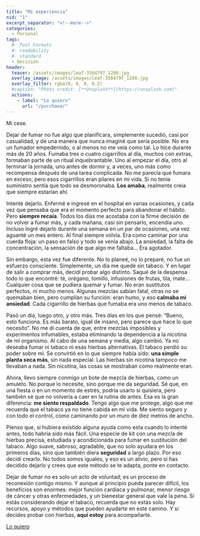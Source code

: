 ```yaml
---
title: "Mi experiencia"
nid: "1"
excerpt_separator: "<!--more-->"
categories:
  - Personal
tags:
  #- Post Formats
  #- readability
  #- standard
  - Decisión
header:
  teaser: /assets/images/leaf-3504797_1280.jpg
  overlay_image: /assets/images/leaf-3504797_1280.jpg
  overlay_filter: rgba(0, 0, 0, 0.2)
  #caption: "Photo credit: [**Unsplash**](https://unsplash.com)"
  actions:
    - label: "Lo quiero"
      url: "/purchase/"
---
```

Mi cese.

<!--more-->

Dejar de fumar no fue algo que planificara, simplemente sucedió, casi por casualidad, y de una manera que nunca imaginé que sería posible. No era un fumador empedernido, o al menos no me veía como tal. Lo hice durante más de 20 años. Fumaba tres o cuatro cigarrillos al día, muchos con extras, formaban parte de un ritual inquebrantable. Uno al empezar el día, otro al terminar la jornada, uno antes de dormir y, a veces, uno más como recompensa después de una tarea complicada. No me parecía que fumara en exceso, pero esos cigarrillos eran pilares en mi vida. Si no tenía suministro sentía que todo se desmoronaba. **Los amaba**, realmente creía que siempre estarían ahí.

Intenté dejarlo. Enfermé e ingresé en el hospital en varias ocasiones, y cada vez que pensaba que era el momento perfecto para abandonar el hábito. Pero **siempre recaía**. Todos los días me acostaba con la firme decisión de no volver a fumar más, y cada mañana, casi sin pensarlo, encendía uno. Incluso logré dejarlo durante una semana en un par de ocasiones, una vez aguanté un mes entero. Al final siempre volvía. Era como caminar por una cuerda floja: un paso en falso y todo se venía abajo. La ansiedad, la falta de concentración, la sensación de que algo me faltaba… Era agotador.

Sin embargo, esta vez fue diferente. No lo planeé, no lo preparé, no fue un esfuerzo consciente. Simplemente, un día me quedé sin tabaco. Y en lugar de salir a comprar más, decidí probar algo distinto. Saqué de la despensa todo lo que encontré: té, orégano, tomillo, infusiones de frutas, tila, mate… Cualquier cosa que se pudiera quemar y fumar. No eran sustitutos perfectos, ni mucho menos. Algunas mezclas sabían fatal, otras no se quemaban bien, pero cumplían su función: eran humo, y eso **calmaba mi ansiedad**. Cada cigarrillo de hierbas que fumaba era uno menos de tabaco.

Pasó un día, luego otro, y otro más. Tres días en los que pensé: “Bueno, esto funciona. Es más barato, igual de insano, pero parece que hace lo que necesito”. No me di cuenta de que, entre mezclas imposibles y experimentos infumables, estaba eliminando la dependencia a la nicotina de mi organismo. Al cabo de una semana y media, algo cambió. Ya no deseaba fumar ni tabaco ni esas hierbas alternativas. El tabaco perdió su poder sobre mí. Se convirtió en lo que siempre había sido: **una simple planta seca más**, sin nada especial. Las hierbas sin nicotina tampoco me llevaban a nada. Sin nicotina, las cosas se mostraban como realmente eran.

Ahora, llevo siempre conmigo un bote de mezcla de hierbas, como un amuleto. No porque lo necesite, sino porque me da seguridad. Sé que, en una fiesta o en un momento de estrés, podría usarlo si quisiera, pero también sé que no volvería a caer en la rutina de antes. Esa es la gran diferencia: **me siento respaldado**. Tengo algo que me protege, algo que me recuerda que el tabaco ya no tiene cabida en mi vida. Me siento seguro y con todo el control, como caminando por un muro de diez metros de ancho.

Pienso que, si hubiera existido alguna ayuda como esta cuando lo intenté antes, todo habría sido más fácil. Una especie de kit con una mezcla de hierbas precisa, estudiada y acondicionada para fumar en sustitución del tabaco. Algo suave, sabroso, agradable, que no solo ayudara en los primeros días, sino que también diera **seguridad** a largo plazo. Por eso decidí crearlo. No todos somos iguales, y eso es un alivio, pero si has decidido dejarlo y crees que este método se te adapta, ponte en contacto.

Dejar de fumar no es solo un acto de voluntad; es un proceso de reconexión contigo mismo. Y aunque al principio pueda parecer difícil, los beneficios son enormes: mejor función cardíaca y pulmonar, menor riesgo de cáncer y otras enfermedades, y un bienestar general que vale la pena. Si estás considerando dejar el tabaco, recuerda que no estás solo. Hay recursos, apoyo y métodos que pueden ayudarte en este camino. Y si decides probar con hierbas, **aquí estoy** para acompañarte.


[Lo quiero](/purchase/)